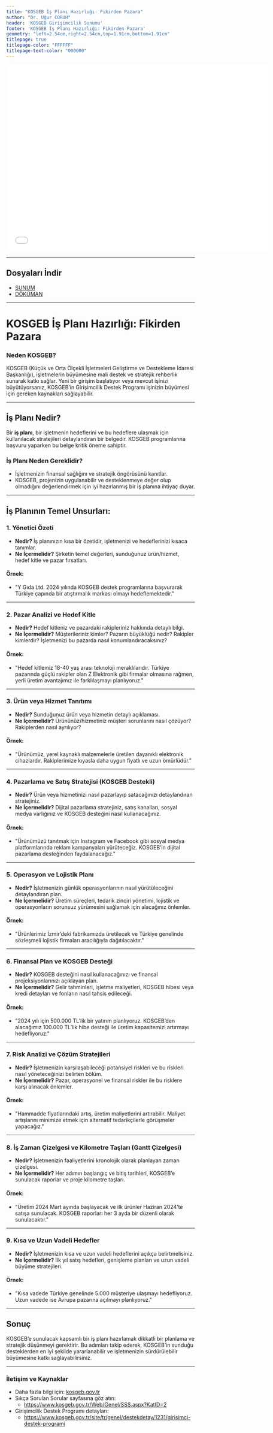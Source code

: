 ```yaml
---
title: "KOSGEB İş Planı Hazırlığı: Fikirden Pazara"
author: "Dr. Uğur CORUH"
header: 'KOSGEB Girişimcilik Sunumu'
footer: 'KOSGEB İş Planı Hazırlığı: Fikirden Pazara'
geometry: "left=2.54cm,right=2.54cm,top=1.91cm,bottom=1.91cm"
titlepage: true
titlepage-color: "FFFFFF"
titlepage-text-color: "000000"
---
```



<iframe width=700, height=500 frameBorder=0 src="../girisimcilik-isplani.html"></iframe>

---

## Dosyaları İndir

- [SUNUM](girisimcilik-isplani.pdf)
- [DÖKÜMAN](pandoc_girisimcilik-isplani.docx)

--- 

# KOSGEB İş Planı Hazırlığı: Fikirden Pazara

### Neden KOSGEB?

KOSGEB (Küçük ve Orta Ölçekli İşletmeleri Geliştirme ve Destekleme İdaresi Başkanlığı), işletmelerin büyümesine mali destek ve stratejik rehberlik sunarak katkı sağlar. Yeni bir girişim başlatıyor veya mevcut işinizi büyütüyorsanız, KOSGEB’in Girişimcilik Destek Programı işinizin büyümesi için gereken kaynakları sağlayabilir.

---

## İş Planı Nedir?

Bir **iş planı**, bir işletmenin hedeflerini ve bu hedeflere ulaşmak için kullanılacak stratejileri detaylandıran bir belgedir. KOSGEB programlarına başvuru yaparken bu belge kritik öneme sahiptir.

### İş Planı Neden Gereklidir?

- İşletmenizin finansal sağlığını ve stratejik öngörüsünü kanıtlar.
- KOSGEB, projenizin uygulanabilir ve desteklenmeye değer olup olmadığını değerlendirmek için iyi hazırlanmış bir iş planına ihtiyaç duyar.

---

## İş Planının Temel Unsurları:

### 1. Yönetici Özeti

- **Nedir?** İş planınızın kısa bir özetidir, işletmenizi ve hedeflerinizi kısaca tanımlar.
- **Ne İçermelidir?** Şirketin temel değerleri, sunduğunuz ürün/hizmet, hedef kitle ve pazar fırsatları.

#### **Örnek**:

- "Y Gıda Ltd. 2024 yılında KOSGEB destek programlarına başvurarak Türkiye çapında bir atıştırmalık markası olmayı hedeflemektedir."

---

### 2. Pazar Analizi ve Hedef Kitle

- **Nedir?** Hedef kitleniz ve pazardaki rakipleriniz hakkında detaylı bilgi.
- **Ne İçermelidir?** Müşterileriniz kimler? Pazarın büyüklüğü nedir? Rakipler kimlerdir? İşletmenizi bu pazarda nasıl konumlandıracaksınız?

#### **Örnek**:

- "Hedef kitlemiz 18-40 yaş arası teknoloji meraklılarıdır. Türkiye pazarında güçlü rakipler olan Z Elektronik gibi firmalar olmasına rağmen, yerli üretim avantajımız ile farklılaşmayı planlıyoruz."

---

### 3. Ürün veya Hizmet Tanıtımı

- **Nedir?** Sunduğunuz ürün veya hizmetin detaylı açıklaması.
- **Ne İçermelidir?** Ürününüz/hizmetiniz müşteri sorunlarını nasıl çözüyor? Rakiplerden nasıl ayrılıyor?

#### **Örnek**:

- "Ürünümüz, yerel kaynaklı malzemelerle üretilen dayanıklı elektronik cihazlardır. Rakiplerimize kıyasla daha uygun fiyatlı ve uzun ömürlüdür."

---

### 4. Pazarlama ve Satış Stratejisi (KOSGEB Destekli)

- **Nedir?** Ürün veya hizmetinizi nasıl pazarlayıp satacağınızı detaylandıran stratejiniz.
- **Ne İçermelidir?** Dijital pazarlama stratejiniz, satış kanalları, sosyal medya varlığınız ve KOSGEB desteğini nasıl kullanacağınız.

#### **Örnek**:

- "Ürünümüzü tanıtmak için Instagram ve Facebook gibi sosyal medya platformlarında reklam kampanyaları yürüteceğiz. KOSGEB’in dijital pazarlama desteğinden faydalanacağız."

---

### 5. Operasyon ve Lojistik Planı

- **Nedir?** İşletmenizin günlük operasyonlarının nasıl yürütüleceğini detaylandıran plan.
- **Ne İçermelidir?** Üretim süreçleri, tedarik zinciri yönetimi, lojistik ve operasyonların sorunsuz yürümesini sağlamak için alacağınız önlemler.

#### **Örnek**:

- "Ürünlerimiz İzmir’deki fabrikamızda üretilecek ve Türkiye genelinde sözleşmeli lojistik firmaları aracılığıyla dağıtılacaktır."

---

### 6. Finansal Plan ve KOSGEB Desteği

- **Nedir?** KOSGEB desteğini nasıl kullanacağınızı ve finansal projeksiyonlarınızı açıklayan plan.
- **Ne İçermelidir?** Gelir tahminleri, işletme maliyetleri, KOSGEB hibesi veya kredi detayları ve fonların nasıl tahsis edileceği.

#### **Örnek**:

- "2024 yılı için 500.000 TL’lik bir yatırım planlıyoruz. KOSGEB’den alacağımız 100.000 TL’lik hibe desteği ile üretim kapasitemizi artırmayı hedefliyoruz."

---

### 7. Risk Analizi ve Çözüm Stratejileri

- **Nedir?** İşletmenizin karşılaşabileceği potansiyel riskleri ve bu riskleri nasıl yöneteceğinizi belirten bölüm.
- **Ne İçermelidir?** Pazar, operasyonel ve finansal riskler ile bu risklere karşı alınacak önlemler.

#### **Örnek**:

- "Hammadde fiyatlarındaki artış, üretim maliyetlerini artırabilir. Maliyet artışlarını minimize etmek için alternatif tedarikçilerle görüşmeler yapacağız."

---

### 8. İş Zaman Çizelgesi ve Kilometre Taşları (Gantt Çizelgesi)

- **Nedir?** İşletmenizin faaliyetlerini kronolojik olarak planlayan zaman çizelgesi.
- **Ne İçermelidir?** Her adımın başlangıç ve bitiş tarihleri, KOSGEB’e sunulacak raporlar ve proje kilometre taşları.

#### **Örnek**:

- "Üretim 2024 Mart ayında başlayacak ve ilk ürünler Haziran 2024’te satışa sunulacak. KOSGEB raporları her 3 ayda bir düzenli olarak sunulacaktır."

---

### 9. Kısa ve Uzun Vadeli Hedefler

- **Nedir?** İşletmenizin kısa ve uzun vadeli hedeflerini açıkça belirtmelisiniz.
- **Ne İçermelidir?** İlk yıl satış hedefleri, genişleme planları ve uzun vadeli büyüme stratejileri.

#### **Örnek**:

- "Kısa vadede Türkiye genelinde 5.000 müşteriye ulaşmayı hedefliyoruz. Uzun vadede ise Avrupa pazarına açılmayı planlıyoruz."

---

## Sonuç

KOSGEB’e sunulacak kapsamlı bir iş planı hazırlamak dikkatli bir planlama ve stratejik düşünmeyi gerektirir. Bu adımları takip ederek, KOSGEB’in sunduğu desteklerden en iyi şekilde yararlanabilir ve işletmenizin sürdürülebilir büyümesine katkı sağlayabilirsiniz.

---

### İletişim ve Kaynaklar

- Daha fazla bilgi için: [kosgeb.gov.tr](https://www.kosgeb.gov.tr)
- Sıkça Sorulan Sorular sayfasına göz atın:
  - https://www.kosgeb.gov.tr/Web/Genel/SSS.aspx?KatID=2
- Girişimcilik Destek Programı detayları:
  - https://www.kosgeb.gov.tr/site/tr/genel/destekdetay/1231/girisimci-destek-programi
